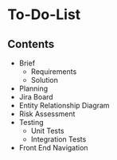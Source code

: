 # To-Do-List

## Contents

- Brief
  - Requirements
  - Solution
- Planning
- Jira Board
- Entity Relationship Diagram
- Risk Assessment
- Testing
  - Unit Tests
  - Integration Tests
- Front End Navigation
